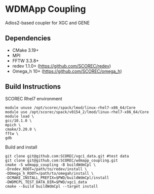 # WDMApp Coupling

Adios2-based coupler for XGC and GENE

## Dependencies

- CMake 3.19+
- MPI
- FFTW 3.3.8+
- redev 1.1.0+ (https://github.com/SCOREC/redev)
- Omega\_h 10+ (https://github.com/SCOREC/omega_h)

## Build Instructions

SCOREC Rhel7 environment

```
module unuse /opt/scorec/spack/lmod/linux-rhel7-x86_64/Core
module use /opt/scorec/spack/v0154_2/lmod/linux-rhel7-x86_64/Core
module load \
gcc/10.1.0 \
mpich \
cmake/3.20.0 \
fftw \
gdb
```

Build and install

```
git clone git@github.com:SCOREC/xgc1_data.git #test data
git clone git@github.com:SCOREC/wdmapp_coupling.git
cmake -S wdmapp_coupling -B buildWdmCpl \
-Dredev_ROOT=/path/to/redev/install \
-DOmega_h_ROOT=/path/to/omegah/install \
-DCMAKE_INSTALL_PREFIX=$PWD/buildWdmCpl/install
-DWDMCPL_TEST_DATA_DIR=$PWD/xgc1_data
cmake --build buildWdmCpl --target install
```
